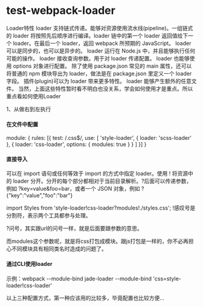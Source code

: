# test-webpack-loader


Loader特性
loader 支持链式传递。能够对资源使用流水线(pipeline)。一组链式的 loader 将按照先后顺序进行编译。loader 链中的第一个 loader 返回值给下一个 loader。在最后一个 loader，返回 webpack 所预期的 JavaScript。
loader 可以是同步的，也可以是异步的。
loader 运行在 Node.js 中，并且能够执行任何可能的操作。
loader 接收查询参数。用于对 loader 传递配置。
loader 也能够使用 options 对象进行配置。
除了使用 package.json 常见的 main 属性，还可以将普通的 npm 模块导出为 loader，做法是在 package.json 里定义一个 loader 字段。
插件(plugin)可以为 loader 带来更多特性。
loader 能够产生额外的任意文件。
当然，上面这些特性暂时看不明白也没关系，学会如何使用才是重点。所以重点看如何使用Loader

1、从做右到左执行  

#### 在文件中配置 
module: {
    rules: [{
        test: /\.css$/,
        use: [
            'style-loader',
            { loader: 'scss-loader' },
            {
                loader: 'css-loader',
                options: {
                    modules: true
                }
            }
        ]
    }]
}

#### 直接导入
可以在 import 语句或任何等效于 import 的方式中指定 loader。使用 ! 将资源中的 loader 分开。分开的每个部分都相对于当前目录解析。?后面可以传递参数，例如 ?key=value&foo=bar，或者一个 JSON 对象，例如 ?{"key":"value","foo":"bar"}

import Styles from 'style-loader!css-loader?modules!./styles.css';
!感叹号是分割符，表示两个工具都参与处理。

?问号，其实跟url的问号一样，就是后面要跟参数的意思。

而modules这个参数呢，就是将css打包成模块。跟js打包是一样的，你不必再担心不同模块具有相同类名时造成的问题了。



#### 通过CLI使用loader
示例：webpack --module-bind jade-loader --module-bind 'css=style-loader!css-loader'

以上三种配置方式，第一种应该用的比较多，毕竟配置也比较方便...

